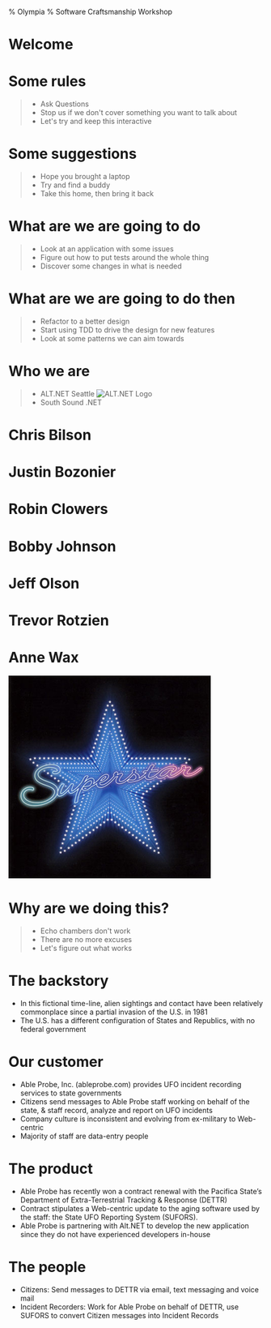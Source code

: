 % Olympia 
% Software Craftsmanship Workshop

# Welcome

# Some rules
> * Ask Questions
> * Stop us if we don't cover something you want to talk about
> * Let's try and keep this interactive

# Some suggestions
> * Hope you brought a laptop
> * Try and find a buddy
> * Take this home, then bring it back 

# What are we are going to do
> * Look at an application with some issues
> * Figure out how to put tests around the whole thing
> * Discover some changes in what is needed

# What are we are going to do then
> * Refactor to a better design
> * Start using TDD to drive the design for new features
> * Look at some patterns we can aim towards

# Who we are
> * ALT.NET Seattle
![ALT.NET Logo](RWS1-Small.png)
> * South Sound .NET

# Chris Bilson

# Justin Bozonier

# Robin Clowers

# Bobby Johnson

# Jeff Olson

# Trevor Rotzien

# Anne Wax

![](star_4.jpg)

# Why are we doing this?
> * Echo chambers don't work
> * There are no more excuses
> * Let's figure out what works

# The backstory 

* In this fictional time-line, alien sightings and contact have been
relatively commonplace since a partial invasion of the U.S. in 1981
* The U.S. has a different configuration of States and Republics, with
no federal government

# Our customer

* Able Probe, Inc. (ableprobe.com) provides UFO incident recording
services to state governments 
* Citizens send messages to Able Probe
staff working on behalf of the state, & staff record, analyze and
report on UFO incidents 
* Company culture is inconsistent and evolving
from ex-military to Web-centric 
* Majority of staff are data-entry
people

# The product
* Able Probe has recently won a contract renewal with the Pacifica
State’s Department of Extra-Terrestrial Tracking & Response (DETTR)
* Contract stipulates a Web-centric update to the aging software used
by the staff: the State UFO Reporting System (SUFORS).
* Able Probe is partnering with Alt.NET to develop the new application
since they do not have experienced developers in-house

# The people
* Citizens: Send messages to DETTR via email, text messaging and voice mail
* Incident Recorders: Work for Able Probe on behalf of DETTR, use SUFORS to convert Citizen messages into Incident Records

